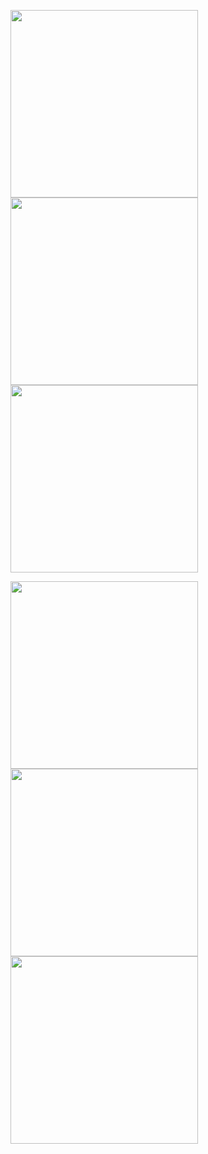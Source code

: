 <p float="left">
  <img src="https://github.com/user-attachments/assets/2a650462-e810-4eda-ae03-27394d45739c" width="300" />
  <img src="https://github.com/user-attachments/assets/b05ba90b-6154-497d-9f0d-ce5857b5977b" width="300" />
  <img src="https://github.com/user-attachments/assets/1e2ac7e9-c219-433e-a07d-ff6748735940" width="300" /> 
</p>

<p float="left">
  <img src="https://github.com/user-attachments/assets/d9136967-a126-4000-ba22-459d27223f68" width="300" />
  <img src="https://github.com/user-attachments/assets/e6db884a-3635-4c2b-ba61-4708f20d160c" width="300" />
  <img src="https://github.com/user-attachments/assets/f841cf9a-e6ce-4965-ab67-d758577700bc" width="300" />
</p>
